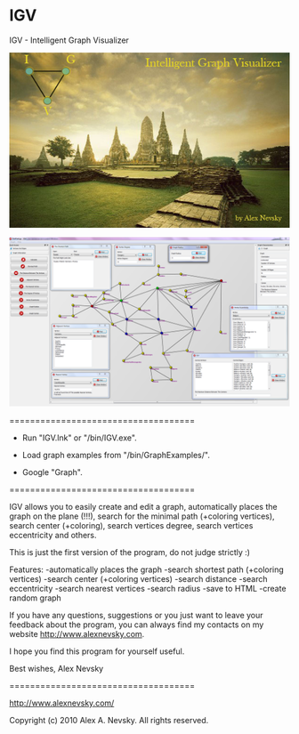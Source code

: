 # IGV
IGV - Intelligent Graph Visualizer

![alt IGV-Logo.jpg](IGV-Logo.jpg "IGV - Intelligent Graph Visualizer")

![alt IGV-Europe.png](IGV-Europe.png "IGV - Intelligent Graph Visualizer - Europe")

====================================

- Run "IGV.lnk" or "/bin/IGV.exe".

- Load graph examples from "/bin/GraphExamples/".

- Google "Graph".

====================================

IGV allows you to easily create and edit a graph, automatically places the graph on the plane (!!!), search for the minimal path (+coloring vertices), search center (+coloring), search vertices degree, search vertices eccentricity and others.

This is just the first version of the program, do not judge strictly :)

Features:
-automatically places the graph
-search shortest path (+coloring vertices)
-search center (+coloring vertices)
-search distance
-search eccentricity
-search nearest vertices
-search radius
-save to HTML
-create random graph

If you have any questions, suggestions or you just want to leave your feedback about the program, you can always find my contacts on my website http://www.alexnevsky.com.

I hope you find this program for yourself useful.

Best wishes,
Alex Nevsky

====================================

http://www.alexnevsky.com/

Copyright (c) 2010 Alex A. Nevsky. All rights reserved.
